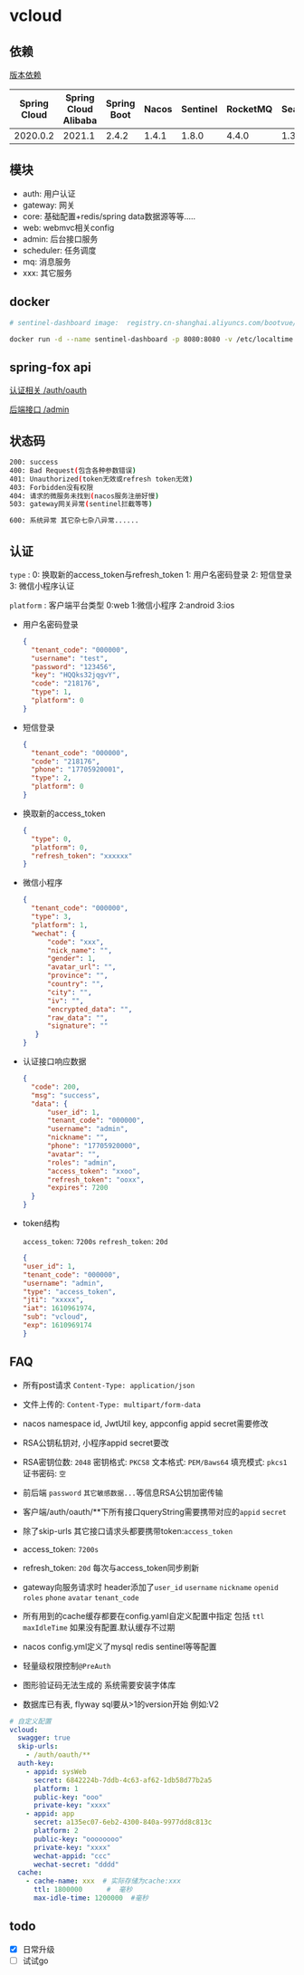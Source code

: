 # vcloud

## 依赖

[版本依赖](https://github.com/alibaba/spring-cloud-alibaba/wiki/%E7%89%88%E6%9C%AC%E8%AF%B4%E6%98%8E)

|  Spring Cloud   | Spring Cloud Alibaba  | Spring Boot| Nacos | Sentinel| RocketMQ | Seata|
|  ----  | ----  | ----  | ----  | ----  | ----  | ----  |
| 2020.0.2  | 2021.1 |2.4.2 |    1.4.1 |1.8.0 |4.4.0|1.3.0|

## 模块

- auth: 用户认证
- gateway: 网关
- core: 基础配置+redis/spring data数据源等等.....
- web: webmvc相关config
- admin: 后台接口服务
- scheduler: 任务调度
- mq: 消息服务
- xxx: 其它服务

## docker

```bash
# sentinel-dashboard image:  registry.cn-shanghai.aliyuncs.com/bootvue/sentinel:latest

docker run -d --name sentinel-dashboard -p 8080:8080 -v /etc/localtime:/etc/localtime registry.cn-shanghai.aliyuncs.com/bootvue/sentinel:latest
```

## spring-fox api

[认证相关 /auth/oauth](http://localhost:8080/auth/swagger-ui/index.html?urls.primaryName=auth)

[后端接口 /admin](http://localhost:8080/admin/swagger-ui/index.html?urls.primaryName=admin)

## 状态码

```bash
200: success
400: Bad Request(包含各种参数错误)
401: Unauthorized(token无效或refresh token无效)
403: Forbidden没有权限
404: 请求的微服务未找到(nacos服务注册好慢)
503: gateway网关异常(sentinel拦截等等)

600: 系统异常 其它杂七杂八异常......
```

## 认证

`type` : 0: 换取新的access_token与refresh_token 1: 用户名密码登录 2: 短信登录 3: 微信小程序认证

`platform` : 客户端平台类型 0:web 1:微信小程序 2:android 3:ios

- 用户名密码登录

  ```json
  {
    "tenant_code": "000000",
    "username": "test",
    "password": "123456",
    "key": "HQQks32jqgvY",
    "code": "218176",
    "type": 1,
    "platform": 0
  }
  ```
- 短信登录

  ```json
  {
    "tenant_code": "000000",
    "code": "218176",
    "phone": "17705920001",
    "type": 2,
    "platform": 0
  }
  ```

- 换取新的access_token

  ```json
  {
    "type": 0,
    "platform": 0,
    "refresh_token": "xxxxxx"
  }
  ```

- 微信小程序

  ```json
  {
    "tenant_code": "000000",
    "type": 3,
    "platform": 1,
    "wechat": {
        "code": "xxx",
        "nick_name": "",
        "gender": 1,
        "avatar_url": "",
        "province": "",
        "country": "",
        "city": "",
        "iv": "",
        "encrypted_data": "",
        "raw_data": "",
        "signature": ""
     }
  }
  ```

- 认证接口响应数据

  ```json
  {
    "code": 200,
    "msg": "success",
    "data": {
        "user_id": 1,
        "tenant_code": "000000",
        "username": "admin",
        "nickname": "",
        "phone": "17705920000",
        "avatar": "",
        "roles": "admin",
        "access_token": "xxoo",
        "refresh_token": "ooxx",
        "expires": 7200
    }
  }
  ```

- token结构

  `access_token`: `7200s` `refresh_token`: `20d`

  ```json
  {
  "user_id": 1,
  "tenant_code": "000000",
  "username": "admin",
  "type": "access_token",
  "jti": "xxxxx",
  "iat": 1610961974,
  "sub": "vcloud",
  "exp": 1610969174
  }
  ```

## FAQ

- 所有post请求 `Content-Type: application/json`

- 文件上传的:  `Content-Type: multipart/form-data`

- nacos namespace id, JwtUtil key, appconfig appid secret需要修改

- RSA公钥私钥对, 小程序appid secret要改

- RSA密钥位数: `2048` 密钥格式: `PKCS8`  文本格式: `PEM/Baws64` 填充模式: `pkcs1` 证书密码: `空`

- 前后端 `password` `其它敏感数据...`等信息RSA公钥加密传输

- 客户端/auth/oauth/**下所有接口queryString需要携带对应的`appid` `secret`

- 除了skip-urls 其它接口请求头都要携带token:`access_token`

- access_token: `7200s`

- refresh_token: `20d` 每次与access_token同步刷新

- gateway向服务请求时 header添加了`user_id` `username` `nickname` `openid` `roles`  `phone` `avatar` `tenant_code`

- 所有用到的cache缓存都要在config.yaml自定义配置中指定 包括 `ttl` `maxIdleTime` 如果没有配置.默认缓存不过期

- nacos config.yml定义了mysql redis sentinel等等配置

- 轻量级权限控制`@PreAuth`

- 图形验证码无法生成的 系统需要安装字体库

- 数据库已有表, flyway sql要从>1的version开始 例如:V2

```yaml
# 自定义配置
vcloud:
  swagger: true
  skip-urls:
    - /auth/oauth/**
  auth-key:
    - appid: sysWeb
      secret: 6842224b-7ddb-4c63-af62-1db58d77b2a5
      platform: 1
      public-key: "ooo"
      private-key: "xxxx"
    - appid: app
      secret: a135ec07-6eb2-4300-840a-9977dd8c813c
      platform: 2
      public-key: "oooooooo"
      private-key: "xxxx"
      wechat-appid: "ccc"
      wechat-secret: "dddd"
  cache:
    - cache-name: xxx  # 实际存储为cache:xxx
      ttl: 1800000      #  毫秒
      max-idle-time: 1200000  #毫秒
```

## todo

- [x] 日常升级
- [ ] 试试go